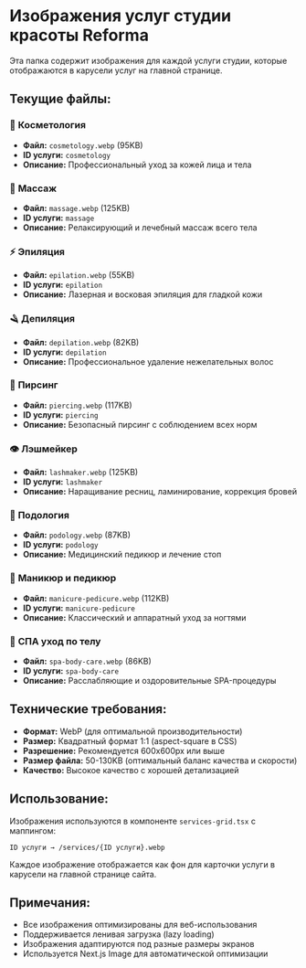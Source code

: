 # Изображения услуг студии красоты Reforma

Эта папка содержит изображения для каждой услуги студии, которые отображаются в карусели услуг на главной странице.

## Текущие файлы:

### 💅 **Косметология**
- **Файл:** `cosmetology.webp` (95KB)
- **ID услуги:** `cosmetology`
- **Описание:** Профессиональный уход за кожей лица и тела

### 🤲 **Массаж**
- **Файл:** `massage.webp` (125KB) 
- **ID услуги:** `massage`
- **Описание:** Релаксирующий и лечебный массаж всего тела

### ⚡ **Эпиляция**
- **Файл:** `epilation.webp` (55KB)
- **ID услуги:** `epilation`
- **Описание:** Лазерная и восковая эпиляция для гладкой кожи

### 🪒 **Депиляция**
- **Файл:** `depilation.webp` (82KB)
- **ID услуги:** `depilation`
- **Описание:** Профессиональное удаление нежелательных волос

### 💎 **Пирсинг**
- **Файл:** `piercing.webp` (117KB)
- **ID услуги:** `piercing`
- **Описание:** Безопасный пирсинг с соблюдением всех норм

### 👁️ **Лэшмейкер**
- **Файл:** `lashmaker.webp` (125KB)
- **ID услуги:** `lashmaker`
- **Описание:** Наращивание ресниц, ламинирование, коррекция бровей

### 🦶 **Подология**
- **Файл:** `podology.webp` (87KB)
- **ID услуги:** `podology`
- **Описание:** Медицинский педикюр и лечение стоп

### 💅 **Маникюр и педикюр**
- **Файл:** `manicure-pedicure.webp` (112KB)
- **ID услуги:** `manicure-pedicure`
- **Описание:** Классический и аппаратный уход за ногтями

### 🧘 **СПА уход по телу**
- **Файл:** `spa-body-care.webp` (86KB)
- **ID услуги:** `spa-body-care`
- **Описание:** Расслабляющие и оздоровительные SPA-процедуры

## Технические требования:

- **Формат:** WebP (для оптимальной производительности)
- **Размер:** Квадратный формат 1:1 (aspect-square в CSS)
- **Разрешение:** Рекомендуется 600x600px или выше
- **Размер файла:** 50-130KB (оптимальный баланс качества и скорости)
- **Качество:** Высокое качество с хорошей детализацией

## Использование:

Изображения используются в компоненте `services-grid.tsx` с маппингом:
```
ID услуги → /services/{ID услуги}.webp
```

Каждое изображение отображается как фон для карточки услуги в карусели на главной странице сайта.

## Примечания:

- Все изображения оптимизированы для веб-использования
- Поддерживается ленивая загрузка (lazy loading)
- Изображения адаптируются под разные размеры экранов
- Используется Next.js Image для автоматической оптимизации